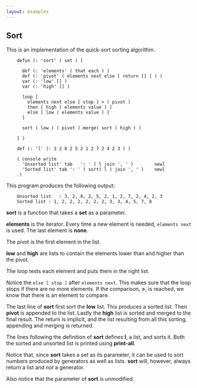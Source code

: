```yaml
---
layout: examples
---
```



Sort
----

This is an implementation of the quick-sort sorting algorithm.

        defun (: 'sort' ( set ) [

          def (: 'elements' ( that each ) )
          def (: 'pivot' ( elements next else [ return [] ] ) )
          var (: 'low' [] )
          var (: 'high' [] )

          loop [
            elements next else [ stop ] > ( pivot )
            then [ high ( elements value ) ]
            else [ low ( elements value ) ]
          ]

          sort ( low ) ( pivot ) merge( sort ( high ) )

        ] )

        def (: 'l' (: 3 2 8 2 5 2 1 2 7 2 4 2 3 ) )

        ( console write
          'Unsorted list' tab	': ' ( l join ', ' )		newl
          'Sorted list' tab	': ' ( sort( l ) join ', ' )	newl
        .)

This program produces the following output:

        Unsorted list	: 3, 2, 8, 2, 5, 2, 1, 2, 7, 2, 4, 2, 3
        Sorted list	: 1, 2, 2, 2, 2, 2, 2, 3, 3, 4, 5, 7, 8

**sort** is a function that takes a **set** as a parameter.

**elements** is the iterator. Every time a new element is needed, `elements next` is used. The last element is **none**.

The pivot is the first element in the list.

**low** and **high** are lists to contain the elements lower than and higher than the pivot.

The loop tests each element and puts them in the right list.

Notice the `else [ stop ]` after `elements next`. This makes sure that the loop stops if there are no more elements.
If the comparison, **>**, is reached, we know that there is an element to compare.

The last line of **sort** first sort the **low** list. This produces a sorted list.
Then **pivot** is appended to the list.
Lastly the **high** list is sorted and merged to the final result.
The return is implicit, and the list resulting from all this sorting, appending and merging is returned.

The lines following the definition of **sort** defines **l**, a list, and sorts it.
Both the sorted and unsorted list is printed using **print-all**.

Notice that, since **sort** takes a set as its parameter, it can be used to sort numbers produced by generators as well as lists.
**sort** will, however, always return a list and *not* a generator.

Also notice that the parameter of **sort** is unmodified.


